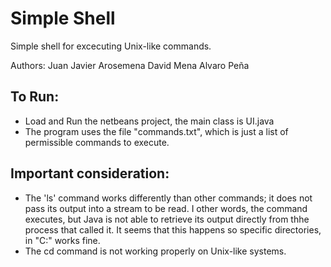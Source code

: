 # Simple Shell
 Simple shell for excecuting Unix-like commands.

Authors:
	Juan Javier Arosemena
	David Mena
	Alvaro Peña

## To Run:
* Load and Run the netbeans project, the main class is UI.java
* The program uses the file "commands.txt", which is just a list of permissible commands to execute.

## Important consideration:
* The 'ls' command works differently than other commands; it does not pass its output into a stream to be read. I  other words, the command executes, but Java is not able to retrieve its output directly from thhe process that called it. It seems that this happens so specific directories, in "C:\" works fine.
* The cd command is not working properly on Unix-like systems.